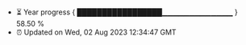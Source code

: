 - ⏳ Year progress { █████████████████▁▁▁▁▁▁▁▁▁▁▁▁▁ } 58.50 %
- ⏰ Updated on Wed, 02 Aug 2023 12:34:47 GMT

